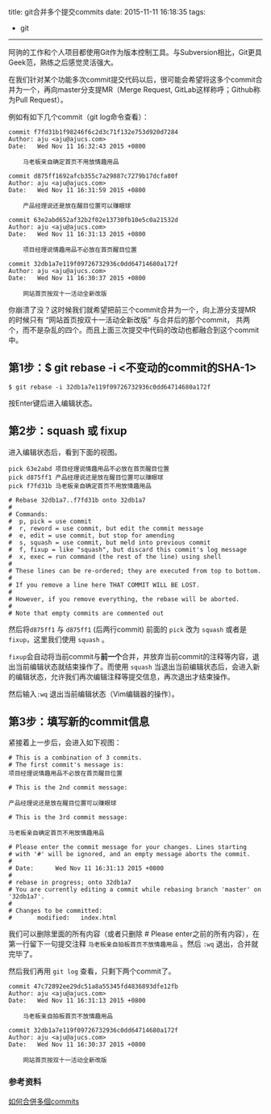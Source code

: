 title: git合并多个提交commits
date: 2015-11-11 16:18:35
tags:
  - git
---
阿驹的工作和个人项目都使用Git作为版本控制工具。与Subversion相比，Git更具Geek范，熟练之后感觉灵活强大。

在我们针对某个功能多次commit提交代码以后，很可能会希望将这多个commit合并为一个，再向master分支提MR（Merge Request, GitLab这样称呼；Github称为Pull Request）。
<!--more-->
例如有如下几个commit（git log命令查看）：
```
commit f7fd31b1f98246f6c2d3c71f132e753d920d7284
Author: aju <aju@ajucs.com>
Date:   Wed Nov 11 16:32:43 2015 +0800

    马老板亲自确定首页不用放情趣用品

commit d875ff1692afcb355c7a29887c7279b17dcfa80f
Author: aju <aju@ajucs.com>
Date:   Wed Nov 11 16:31:59 2015 +0800

    产品经理说还是放在醒目位置可以赚眼球

commit 63e2abd652af32b2f02e13730fb10e5c0a21532d
Author: aju <aju@ajucs.com>
Date:   Wed Nov 11 16:31:13 2015 +0800

    项目经理说情趣用品不必放在首页醒目位置

commit 32db1a7e119f09726732936c0dd64714680a172f
Author: aju <aju@ajucs.com>
Date:   Wed Nov 11 16:30:37 2015 +0800

    网站首页按双十一活动全新改版

```

你崩溃了没？这时候我们就希望把前三个commit合并为一个，向上游分支提MR的时候只有 “网站首页按双十一活动全新改版” 与合并后的那个commit， 共两个，而不是杂乱的四个。而且上面三次提交中代码的改动也都融合到这个commit中。

## 第1步：$ git rebase -i <不变动的commit的SHA-1>
`$ git rebase -i 32db1a7e119f09726732936c0dd64714680a172f`

按Enter键后进入编辑状态。

## 第2步：squash 或 fixup
进入编辑状态后，看到下面的视图。
```
pick 63e2abd 项目经理说情趣用品不必放在首页醒目位置
pick d875ff1 产品经理说还是放在醒目位置可以赚眼球
pick f7fd31b 马老板亲自确定首页不用放情趣用品

# Rebase 32db1a7..f7fd31b onto 32db1a7
#
# Commands:
#  p, pick = use commit
#  r, reword = use commit, but edit the commit message
#  e, edit = use commit, but stop for amending
#  s, squash = use commit, but meld into previous commit
#  f, fixup = like "squash", but discard this commit's log message
#  x, exec = run command (the rest of the line) using shell
#
# These lines can be re-ordered; they are executed from top to bottom.
#
# If you remove a line here THAT COMMIT WILL BE LOST.
#
# However, if you remove everything, the rebase will be aborted.
#
# Note that empty commits are commented out
```

然后将`d875ff1` 与 `d875ff1` (后两行commit) 前面的 `pick` 改为 `squash` 或者是 `fixup`，这里我们使用 `squash` 。

`fixup`会自动将当前commit与**前一个**合并，并放弃当前commit的注释等内容，退出当前编辑状态就结束操作了。而使用 `squash` 当退出当前编辑状态后，会进入新的编辑状态，允许我们再次编辑注释等提交信息，再次退出才结束操作。

然后输入`:wq` 退出当前编辑状态（Vim编辑器的操作）。

## 第3步：填写新的commit信息
紧接着上一步后，会进入如下视图：
```
# This is a combination of 3 commits.
# The first commit's message is:
项目经理说情趣用品不必放在首页醒目位置

# This is the 2nd commit message:

产品经理说还是放在醒目位置可以赚眼球

# This is the 3rd commit message:

马老板亲自确定首页不用放情趣用品

# Please enter the commit message for your changes. Lines starting
# with '#' will be ignored, and an empty message aborts the commit.
#
# Date:      Wed Nov 11 16:31:13 2015 +0800
#
# rebase in progress; onto 32db1a7
# You are currently editing a commit while rebasing branch 'master' on '32db1a7'.
#
# Changes to be committed:
#       modified:   index.html
```
我们可以删除里面的所有内容（或者只删除 # Please enter之前的所有内容），在第一行留下一句提交注释 `马老板亲自拍板首页不放情趣用品` 。然后 `:wq` 退出，合并就完毕了。

然后我们再用 `git log` 查看，只剩下两个commit了。
```
commit 47c72892ee29dc51a8a55345fd4836893dfe12fb
Author: aju <aju@ajucs.com>
Date:   Wed Nov 11 16:31:13 2015 +0800

    马老板亲自拍板首页不放情趣用品

commit 32db1a7e119f09726732936c0dd64714680a172f
Author: aju <aju@ajucs.com>
Date:   Wed Nov 11 16:30:37 2015 +0800

    网站首页按双十一活动全新改版
```

### 参考资料
[如何合併多個commits](http://zerodie.github.io/blog/2012/01/19/git-rebase-i/)
